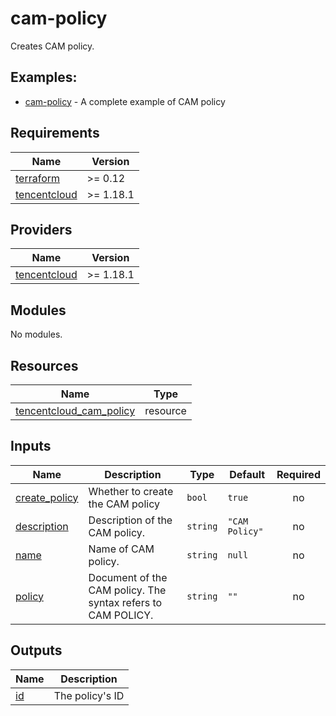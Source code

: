 # cam-policy

Creates CAM policy.

## Examples:

- [cam-policy](https://github.com/terraform-tencentcloud-modules/terraform-tencentcloud-cam/tree/main/examples/cam-policy
) - A complete example of CAM policy


## Requirements

| Name | Version |
|------|---------|
| <a name="requirement_terraform"></a> [terraform](#requirement\_terraform) | >= 0.12 |
| <a name="requirement_tencentcloud"></a> [tencentcloud](#requirement\_tencentcloud) | >= 1.18.1 |

## Providers

| Name | Version |
|------|---------|
| <a name="provider_tencentcloud"></a> [tencentcloud](#provider\_tencentcloud) | >= 1.18.1 |

## Modules

No modules.

## Resources

| Name | Type |
|------|------|
| [tencentcloud_cam_policy](https://registry.terraform.io/providers/tencentcloudstack/tencentcloud/latest/docs/resources/cam_policy) | resource |


## Inputs

| Name | Description | Type | Default | Required |
|------|-------------|------|---------|:--------:|
| <a name="input_create_policy"></a> [create\_policy](#input\_create\_policy) | Whether to create the CAM policy | `bool` | `true` | no |
| <a name="input_description"></a> [description](#input\_description) | Description of the CAM policy. | `string` | `"CAM Policy"` | no |
| <a name="input_name"></a> [name](#input\_name) | Name of CAM policy. | `string` | `null` | no |
| <a name="input_policy"></a> [policy](#input\_policy) | Document of the CAM policy. The syntax refers to CAM POLICY.  | `string` | `""` | no |

## Outputs

| Name | Description |
|------|-------------|
| <a name="output_id"></a> [id](#output\_id) | The policy's ID |


